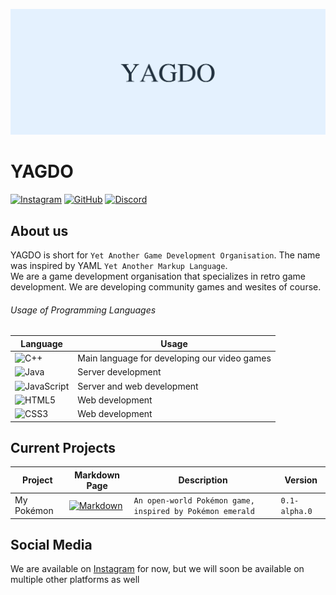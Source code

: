 ![BANNER](https://github.com/YAGDO/.github/blob/05d5e5734dcee62fa9bdc9465eecd44fbbcbe528/profile/Discord%20Message%20Banner%20(light).png)
# YAGDO
[![Instagram](https://img.shields.io/badge/Instagram-%23E4405F.svg?style=flat&logo=Instagram&logoColor=white)](https://www.instagram.com/yagdo_official/) [![GitHub](https://img.shields.io/badge/github-%23121011.svg?style=flat&logo=github&logoColor=white)](https://github.com/YAGDO) [![Discord](https://img.shields.io/badge/Discord-%235865F2.svg?style=flat&logo=discord&logoColor=white)](https://github.com/YAGDO/.github/blob/1217ea30380ba015f6faaf0d20bb36dcdc476373/profile/pages/discord.md)

## About us

YAGDO is short for `Yet Another Game Development Organisation`. The name was inspired by YAML `Yet Another Markup Language`. <br>
We are a game development organisation that specializes in retro game development. We are developing community games and wesites of course. <br> 

###### Usage of Programming Languages
Language | Usage 
--|--
![C++](https://img.shields.io/badge/c++-%2300599C.svg?style=for-the-badge&logo=c%2B%2B&logoColor=white) | Main language for developing our video games
![Java](https://img.shields.io/badge/java-%23ED8B00.svg?style=for-the-badge&logo=java&logoColor=white) | Server development
![JavaScript](https://img.shields.io/badge/javascript-%23323330.svg?style=for-the-badge&logo=javascript&logoColor=%23F7DF1E) | Server and web development
![HTML5](https://img.shields.io/badge/html5-%23E34F26.svg?style=for-the-badge&logo=html5&logoColor=white) | Web development
![CSS3](https://img.shields.io/badge/css3-%231572B6.svg?style=for-the-badge&logo=css3&logoColor=white) | Web development

## Current Projects

Project | Markdown Page | Description | Version
--|--|--|--
My Pokémon | [![Markdown](https://img.shields.io/badge/markdown-%23000000.svg?style=for-the-badge&logo=markdown&logoColor=white)](https://github.com/YAGDO/.github/blob/70e048bd669be25adb4ce342e35f383016e8150c/profile/pages/my_pokemon.md) | `An open-world Pokémon game, inspired by Pokémon emerald` | `0.1-alpha.0`

## Social Media

We are available on [Instagram](https://www.instagram.com/yagdo_official/) for now, but we will soon be available on multiple other platforms as well
